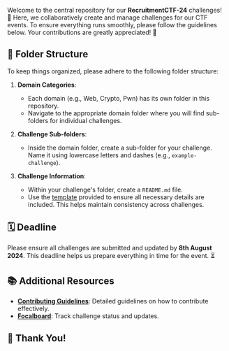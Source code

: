 Welcome to the central repository for our **RecruitmentCTF-24** challenges! 🎯 Here, we collaboratively create and manage challenges for our CTF events. To ensure everything runs smoothly, please follow the guidelines below. Your contributions are greatly appreciated! 🙌

## 📂 Folder Structure

To keep things organized, please adhere to the following folder structure:

1. **Domain Categories**:
   - Each domain (e.g., Web, Crypto, Pwn) has its own folder in this repository.
   - Navigate to the appropriate domain folder where you will find sub-folders for individual challenges.

2. **Challenge Sub-folders**:
   - Inside the domain folder, create a sub-folder for your challenge. Name it using lowercase letters and dashes (e.g., `example-challenge`).

3. **Challenge Information**:
   - Within your challenge's folder, create a `README.md` file.
   - Use the [template](./templates/challenge-template.md) provided to ensure all necessary details are included. This helps maintain consistency across challenges.

## 🗓️ Deadline

Please ensure all challenges are submitted and updated by **8th August 2024**. This deadline helps us prepare everything in time for the event. ⏳

## 📚 Additional Resources

- **[Contributing Guidelines](./templates/contributing-guidelines.md)**: Detailed guidelines on how to contribute effectively.
- **[Focalboard](https://vishwactf.com)**: Track challenge status and updates.

## 🙏 Thank You!
